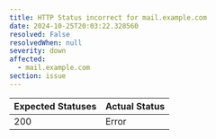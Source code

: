 ```yaml
---
title: HTTP Status incorrect for mail.example.com
date: 2024-10-25T20:03:22.328560
resolved: False
resolvedWhen: null
severity: down
affected:
  - mail.example.com
section: issue
---
```


| Expected Statuses | Actual Status  |
|-------------------|----------------|
| 200 | Error |
